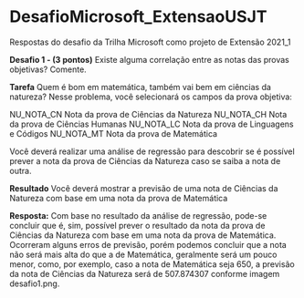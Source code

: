 # DesafioMicrosoft_ExtensaoUSJT
Respostas do desafio da Trilha Microsoft como projeto de Extensão 2021_1


**Desafio 1 - (3 pontos)** Existe alguma correlação entre as notas das provas objetivas? Comente.

**Tarefa**
Quem é bom em matemática, também vai bem em ciências da natureza? Nesse problema, você selecionará os campos da prova objetiva:

NU_NOTA_CN Nota da prova de Ciências da Natureza NU_NOTA_CH Nota da prova de Ciências Humanas NU_NOTA_LC Nota da prova de Linguagens e Códigos NU_NOTA_MT Nota da prova de Matemática

Você deverá realizar uma análise de regressão para descobrir se é possível prever a nota da prova de Ciências da Natureza caso se saiba a nota de outra.

**Resultado**
Você deverá mostrar a previsão de uma nota de Ciências da Natureza com base em uma nota da prova de Matemática


**Resposta:** Com base no resultado da análise de regressão, pode-se concluir que é, sim, possível prever o resultado da nota da prova de Ciências da Natureza com base em uma nota da prova de Matemática. Ocorreram alguns erros de previsão, porém podemos concluir que a nota não será mais alta do que a de Matemática, geralmente será um pouco menor, como, por exemplo, caso a nota de Matemática seja 650, a previsão da nota de Ciências da Natureza será de 507.874307 conforme imagem desafio1.png.


